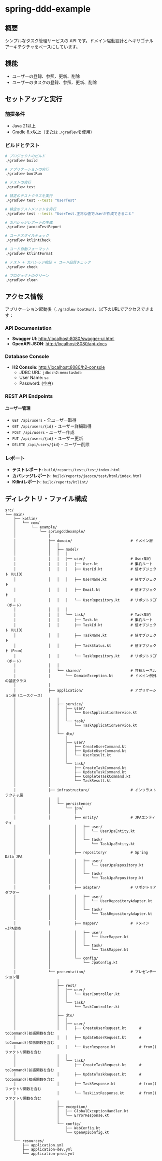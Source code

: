 # spring-ddd-example

## 概要

シンプルなタスク管理サービスの API です。ドメイン駆動設計とヘキサゴナルアーキテクチャをベースにしています。

## 機能

- ユーザーの登録、参照、更新、削除
- ユーザーのタスクの登録、参照、更新、削除

## セットアップと実行

### 前提条件
- Java 21以上
- Gradle 8.x以上（または`./gradlew`を使用）

### ビルドとテスト

```bash
# プロジェクトのビルド
./gradlew build

# アプリケーションの実行
./gradlew bootRun

# テストの実行
./gradlew test

# 特定のテストクラスを実行
./gradlew test --tests "UserTest"

# 特定のテストメソッドを実行
./gradlew test --tests "UserTest.正常な値でUserが作成できること"

# カバレッジレポートの生成
./gradlew jacocoTestReport

# コードスタイルチェック
./gradlew ktlintCheck

# コード自動フォーマット
./gradlew ktlintFormat

# テスト + カバレッジ検証 + コード品質チェック
./gradlew check

# プロジェクトのクリーン
./gradlew clean
```

## アクセス情報

アプリケーション起動後（`./gradlew bootRun`）、以下のURLでアクセスできます：

### API Documentation
- **Swagger UI**: [http://localhost:8080/swagger-ui.html](http://localhost:8080/swagger-ui.html)
- **OpenAPI JSON**: [http://localhost:8080/api-docs](http://localhost:8080/api-docs)

### Database Console
- **H2 Console**: [http://localhost:8080/h2-console](http://localhost:8080/h2-console)
  - JDBC URL: `jdbc:h2:mem:taskdb`
  - User Name: `sa`
  - Password: (空白)

### REST API Endpoints

#### ユーザー管理
- `GET /api/users` - 全ユーザー取得
- `GET /api/users/{id}` - ユーザー詳細取得
- `POST /api/users` - ユーザー作成
- `PUT /api/users/{id}` - ユーザー更新
- `DELETE /api/users/{id}` - ユーザー削除

### レポート

- **テストレポート**: `build/reports/tests/test/index.html`
- **カバレッジレポート**: `build/reports/jacoco/test/html/index.html`
- **Ktlintレポート**: `build/reports/ktlint/`

## ディレクトリ・ファイル構成

```
src/
└── main/
    ├── kotlin/
    │   └── com/
    │       └── example/
    │           └── springdddexample/
    │               │
    │               ├── domain/                           # ドメイン層
    │               │   │
    │               │   ├── model/
    │               │   │   │
    │               │   │   ├── user/                     # User集約
    │               │   │   │   ├── User.kt               # 集約ルート
    │               │   │   │   ├── UserId.kt             # 値オブジェクト（ULID）
    │               │   │   │   ├── UserName.kt           # 値オブジェクト
    │               │   │   │   ├── Email.kt              # 値オブジェクト
    │               │   │   │   └── UserRepository.kt     # リポジトリIF（ポート）
    │               │   │   │
    │               │   │   └── task/                     # Task集約
    │               │   │       ├── Task.kt               # 集約ルート
    │               │   │       ├── TaskId.kt             # 値オブジェクト（ULID）
    │               │   │       ├── TaskName.kt           # 値オブジェクト
    │               │   │       ├── TaskStatus.kt         # 値オブジェクト（Enum）
    │               │   │       └── TaskRepository.kt     # リポジトリIF（ポート）
    │               │   │
    │               │   └── shared/                       # 共有カーネル
    │               │       └── DomainException.kt        # ドメイン例外の基底クラス
    │               │
    │               ├── application/                      # アプリケーション層（ユースケース）
    │               │   │
    │               │   ├── service/
    │               │   │   ├── user/
    │               │   │   │   └── UserApplicationService.kt
    │               │   │   │
    │               │   │   └── task/
    │               │   │       └── TaskApplicationService.kt
    │               │   │
    │               │   └── dto/
    │               │       │
    │               │       ├── user/
    │               │       │   ├── CreateUserCommand.kt
    │               │       │   ├── UpdateUserCommand.kt
    │               │       │   └── UserResult.kt
    │               │       │
    │               │       └── task/
    │               │           ├── CreateTaskCommand.kt
    │               │           ├── UpdateTaskCommand.kt
    │               │           ├── CompleteTaskCommand.kt
    │               │           └── TaskResult.kt
    │               │
    │               ├── infrastructure/                   # インフラストラクチャ層
    │               │   │
    │               │   └── persistence/
    │               │       └── jpa/
    │               │           │
    │               │           ├── entity/               # JPAエンティティ
    │               │           │   ├── user/
    │               │           │   │   └── UserJpaEntity.kt
    │               │           │   │
    │               │           │   └── task/
    │               │           │       └── TaskJpaEntity.kt
    │               │           │
    │               │           ├── repository/           # Spring Data JPA
    │               │           │   ├── user/
    │               │           │   │   └── UserJpaRepository.kt
    │               │           │   │
    │               │           │   └── task/
    │               │           │       └── TaskJpaRepository.kt
    │               │           │
    │               │           ├── adapter/              # リポジトリアダプター
    │               │           │   ├── user/
    │               │           │   │   └── UserRepositoryAdapter.kt
    │               │           │   │
    │               │           │   └── task/
    │               │           │       └── TaskRepositoryAdapter.kt
    │               │           │
    │               │           ├── mapper/               # ドメイン⇔JPA変換
    │               │           │   ├── user/
    │               │           │   │   └── UserMapper.kt
    │               │           │   │
    │               │           │   └── task/
    │               │           │       └── TaskMapper.kt
    │               │           │
    │               │           └── config/
    │               │               └── JpaConfig.kt
    │               │
    │               └── presentation/                     # プレゼンテーション層
    │                   │
    │                   ├── rest/
    │                   │   ├── user/
    │                   │   │   └── UserController.kt
    │                   │   │
    │                   │   └── task/
    │                   │       └── TaskController.kt
    │                   │
    │                   ├── dto/
    │                   │   │
    │                   │   ├── user/
    │                   │   │   ├── CreateUserRequest.kt      # toCommand()拡張関数を含む
    │                   │   │   ├── UpdateUserRequest.kt      # toCommand()拡張関数を含む
    │                   │   │   └── UserResponse.kt           # from()ファクトリ関数を含む
    │                   │   │
    │                   │   └── task/
    │                   │       ├── CreateTaskRequest.kt      # toCommand()拡張関数を含む
    │                   │       ├── UpdateTaskRequest.kt      # toCommand()拡張関数を含む
    │                   │       ├── TaskResponse.kt           # from()ファクトリ関数を含む
    │                   │       └── TaskListResponse.kt       # from()ファクトリ関数を含む
    │                   │
    │                   ├── exception/
    │                   │   ├── GlobalExceptionHandler.kt
    │                   │   └── ErrorResponse.kt
    │                   │
    │                   └── config/
    │                       ├── WebConfig.kt
    │                       └── OpenApiConfig.kt
    │
    └── resources/
        ├── application.yml
        ├── application-dev.yml
        └── application-prod.yml
```